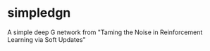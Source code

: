 # simpledgn
A simple deep G network from "Taming the Noise in Reinforcement Learning via Soft Updates"
